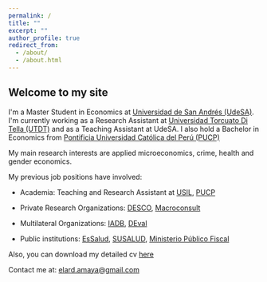 ```yaml
---
permalink: /
title: ""
excerpt: ""
author_profile: true
redirect_from: 
  - /about/
  - /about.html
---
```


Welcome to my site
------
I'm a Master Student in Economics at [Universidad de San Andrés (UdeSA)](https://udesa.edu.ar/). I'm currently working as a Research Assistant at [Universidad Torcuato Di Tella (UTDT)](https://www.utdt.edu/listado_contenidos.php?id_item_menu=25278) and as a Teaching Assistant at UdeSA. I also hold a Bachelor in Economics from [Pontificia Universidad Católica del Perú (PUCP)](https://www.pucp.edu.pe/)

My main research interests are applied microeconomics, crime, health and gender economics.

My previous job positions have involved:

* Academia: Teaching and Research Assistant at [USIL](https://investigacion.usil.edu.pe/), [PUCP](https://departamento.pucp.edu.pe/economia/)

* Private Research Organizations: [DESCO](https://www.desco.org.pe/), [Macroconsult](https://grupomacro.pe/macroconsult/)

* Multilateral Organizations: [IADB](https://www.iadb.org/es/acceso-informacion/inicio), [DEval](https://www.deval.org/en/)

* Public institutions: [EsSalud](http://www.essalud.gob.pe/ietsi/), [SUSALUD](https://www.gob.pe/susalud), [Ministerio Público Fiscal](https://www.mpf.gob.ar/)

Also, you can download my detailed cv [here](https://drive.google.com/file/d/1-b8X43uTASDCfHJgB3TuWkWJxVoFYtla/view?usp=sharing)

Contact me at:
[elard.amaya@gmail.com](mailto:elard.amaya@gmail.com?subject=[GitHub]%20Source%20Han%20Sans)
